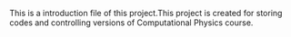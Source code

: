 This is a introduction file of this project.This project is created for storing codes and controlling versions of Computational Physics course.
